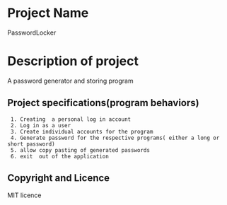 # Project Name
   PasswordLocker 
# Description of project
   A password generator and storing program  
## Project specifications(program behaviors)
     1. Creating  a personal log in account
     2. Log in as a user 
     3. Create individual accounts for the program 
     4. Generate password for the respective programs( either a long or short password) 
     5. allow copy pasting of generated passwords 
     6. exit  out of the application 
## Copyright and Licence  
 MIT licence